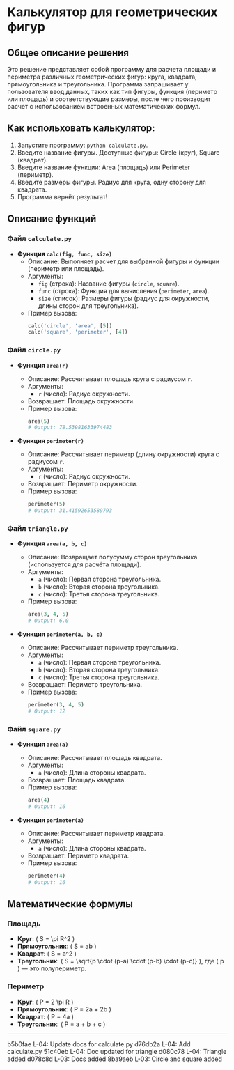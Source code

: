 
# Калькулятор для геометрических фигур

## Общее описание решения

Это решение представляет собой программу для расчета площади и периметра различных геометрических фигур: круга, квадрата, прямоугольника и треугольника. Программа запрашивает у пользователя ввод данных, таких как тип фигуры, функция (периметр или площадь) и соответствующие размеры, после чего производит расчет с использованием встроенных математических формул.

## Как испольховать калькулятор:

1. Запустите программу: `python calculate.py`.
2. Введите название фигуры. Доступные фигуры: Circle (круг), Square (квадрат).
3. Введите название функции: Area (площадь) или Perimeter (периметр).
4. Введите размеры фигуры. Радиус для круга, одну сторону для квадрата.
5. Программа вернёт результат!

## Описание функций

### Файл `calculate.py`

- **Функция `calc(fig, func, size)`**
  - Описание: Выполняет расчет для выбранной фигуры и функции (периметр или площадь). 
  - Аргументы:
    - `fig` (строка): Название фигуры (`circle`, `square`).
    - `func` (строка): Функция для вычисления (`perimeter`, `area`).
    - `size` (список): Размеры фигуры (радиус для окружности, длины сторон для треугольника).
  - Пример вызова:
    ```python
    calc('circle', 'area', [5])
    calc('square', 'perimeter', [4])
    ```

### Файл `circle.py`

- **Функция `area(r)`**
  - Описание: Рассчитывает площадь круга с радиусом `r`.
  - Аргументы:
    - `r` (число): Радиус окружности.
  - Возвращает: Площадь окружности.
  - Пример вызова:
    ```python
    area(5)
    # Output: 78.53981633974483
    ```

- **Функция `perimeter(r)`**
  - Описание: Рассчитывает периметр (длину окружности) круга с радиусом `r`.
  - Аргументы:
    - `r` (число): Радиус окружности.
  - Возвращает: Периметр окружности.
  - Пример вызова:
    ```python
    perimeter(5)
    # Output: 31.41592653589793
    ```

### Файл `triangle.py`

- **Функция `area(a, b, c)`**
  - Описание: Возвращает полусумму сторон треугольника (используется для расчёта площади).
  - Аргументы:
    - `a` (число): Первая сторона треугольника.
    - `b` (число): Вторая сторона треугольника.
    - `c` (число): Третья сторона треугольника.
  - Пример вызова:
    ```python
    area(3, 4, 5)
    # Output: 6.0
    ```

- **Функция `perimeter(a, b, c)`**
  - Описание: Рассчитывает периметр треугольника.
  - Аргументы:
    - `a` (число): Первая сторона треугольника.
    - `b` (число): Вторая сторона треугольника.
    - `c` (число): Третья сторона треугольника.
  - Возвращает: Периметр треугольника.
  - Пример вызова:
    ```python
    perimeter(3, 4, 5)
    # Output: 12
    ```

### Файл `square.py`

- **Функция `area(a)`**
  - Описание: Рассчитывает площадь квадрата.
  - Аргументы:
    - `a` (число): Длина стороны квадрата.
  - Возвращает: Площадь квадрата.
  - Пример вызова:
    ```python
    area(4)
    # Output: 16
    ```

- **Функция `perimeter(a)`**
  - Описание: Рассчитывает периметр квадрата.
  - Аргументы:
    - `a` (число): Длина стороны квадрата.
  - Возвращает: Периметр квадрата.
  - Пример вызова:
    ```python
    perimeter(4)
    # Output: 16
    ```

## Математические формулы

### Площадь

- **Круг**: \( S = \pi R^2 \)
- **Прямоугольник**: \( S = ab \)
- **Квадрат**: \( S = a^2 \)
- **Треугольник**: \( S = \sqrt{p \cdot (p-a) \cdot (p-b) \cdot (p-c)} \), где \( p \) — это полупериметр.

### Периметр

- **Круг**: \( P = 2 \pi R \)
- **Прямоугольник**: \( P = 2a + 2b \)
- **Квадрат**: \( P = 4a \)
- **Треугольник**: \( P = a + b + c \)

---
b5b0fae L-04: Update docs for calculate.py
d76db2a L-04: Add calculate.py
51c40eb L-04: Doc updated for triangle
d080c78 L-04: Triangle added
d078c8d L-03: Docs added
8ba9aeb L-03: Circle and square added


